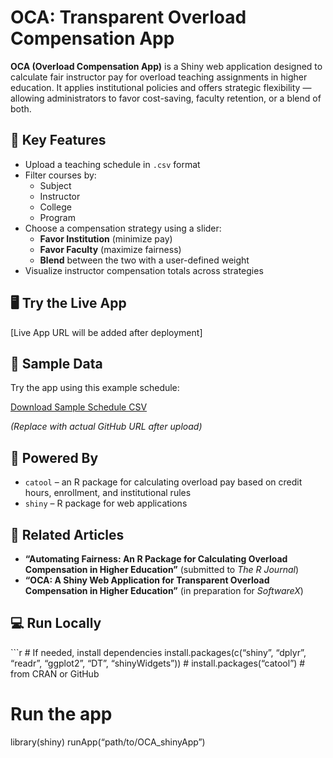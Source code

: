 # OCA: Transparent Overload Compensation App

**OCA (Overload Compensation App)** is a Shiny web application designed
to calculate fair instructor pay for overload teaching assignments in
higher education. It applies institutional policies and offers strategic
flexibility — allowing administrators to favor cost-saving, faculty
retention, or a blend of both.

## 🔑 Key Features

- Upload a teaching schedule in `.csv` format
- Filter courses by:
  - Subject
  - Instructor
  - College
  - Program
- Choose a compensation strategy using a slider:
  - **Favor Institution** (minimize pay)
  - **Favor Faculty** (maximize fairness)
  - **Blend** between the two with a user-defined weight
- Visualize instructor compensation totals across strategies

## 🖥️ Try the Live App

\[Live App URL will be added after deployment\]

## 📁 Sample Data

Try the app using this example schedule:

[Download Sample Schedule
CSV](https://raw.githubusercontent.com/youruser/yourrepo/main/sample_schedule.csv)

*(Replace with actual GitHub URL after upload)*

## 🧰 Powered By

- `catool` – an R package for calculating overload pay based on credit
  hours, enrollment, and institutional rules
- `shiny` – R package for web applications

## 📄 Related Articles

- **“Automating Fairness: An R Package for Calculating Overload
  Compensation in Higher Education”** (submitted to *The R Journal*)
- **“OCA: A Shiny Web Application for Transparent Overload Compensation
  in Higher Education”** (in preparation for *SoftwareX*)

## 💻 Run Locally

\`\`\`r \# If needed, install dependencies install.packages(c(“shiny”,
“dplyr”, “readr”, “ggplot2”, “DT”, “shinyWidgets”)) \#
install.packages(“catool”) \# from CRAN or GitHub

# Run the app

library(shiny) runApp(“path/to/OCA_shinyApp”)

